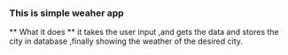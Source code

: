 ### This is simple weaher app
** What it does **
it takes the user input ,and gets the data and stores the city in database ,finally showing the weather of the desired city.